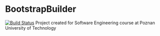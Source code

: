 # BootstrapBuilder
[![Build Status](https://travis-ci.org/marcel-lipczynski/BootstrapBuilder.svg?branch=master)](https://travis-ci.org/marcel-lipczynski/BootstrapBuilder)
Project created for Software Engineering course at Poznan University of Technology
